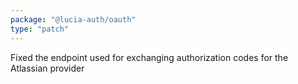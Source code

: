 ```yaml
---
package: "@lucia-auth/oauth"
type: "patch"
---
```


Fixed the endpoint used for exchanging authorization codes for the Atlassian provider

